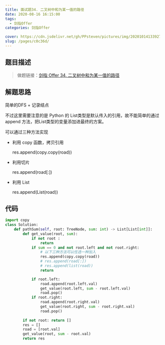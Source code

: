 ```yaml
---
title: 面试题34. 二叉树中和为某一值的路径
date: 2020-08-16 16:15:00
tags: 
  - 剑指Offer
categories: 剑指Offer

cover: https://cdn.jsdelivr.net/gh/PPsteven/pictures/img/20201014133927.png
slug: /pages/c0c36d/
---
```


## 题目描述

> 做题链接：[剑指 Offer 34. 二叉树中和为某一值的路径](https://leetcode-cn.com/problems/er-cha-shu-zhong-he-wei-mou-yi-zhi-de-lu-jing-lcof/)
>

<!--more-->

## 解题思路

简单的DFS + 记录结点

不过这里需要注意的是 Python 的 List类型是默认传入的引用，故不能简单的通过 append 方法，把List类型的变量添加进最终的方案。

可以通过三种方法实现

-  利用 copy 函数，拷贝引用

   res.append(copy.copy(road))

- 利用切片

   res.append(road[:])

- 利用 List

  res.append(List(road))

## 代码

```python
import copy
class Solution:
    def pathSum(self, root: TreeNode, sum: int) -> List[List[int]]:
        def get_value(root, sum):
            if not root : 
                return
            if sum == 0 and not root.left and not root.right:
                # 以下三种方法可以任选一种加入 
                res.append(copy.copy(road))
                # res.append(road[:])
                # res.append(list(road)) 
                return 

            if root.left:
                road.append(root.left.val)
                get_value(root.left, sum - root.left.val)
                road.pop()
            if root.right:
                road.append(root.right.val)
                get_value(root.right, sum - root.right.val)
                road.pop()
            
        if not root: return []
        res = []
        road = [root.val]
        get_value(root, sum - root.val)
        return res
```
